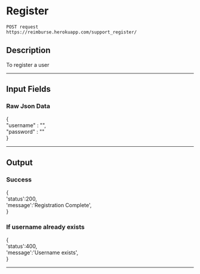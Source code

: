 # Register

    POST request
    https://reimburse.herokuapp.com/support_register/

## Description
To register a user

***

## Input Fields

### Raw Json Data<br />
{<br />
 	"username" : "",<br />
 	"password" : ""<br />
}
    
***

## Output

### Success<br />
{<br />
  	'status':200,<br />
  	'message':'Registration Complete',<br />
}<br />

### If username already exists<br />
{<br />
  	'status':400,<br />
  	'message':'Username exists',<br />
}

***

